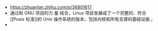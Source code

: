 - https://zhuanlan.zhihu.com/p/36801617
- 通过和 GNU 项目的力 量 结合，Linux 项目发展成了一个完整的、符合[[Posix 标准]]的 Unix 操作系统的版本，包括内核和所有支撑的基础设施 。
-
